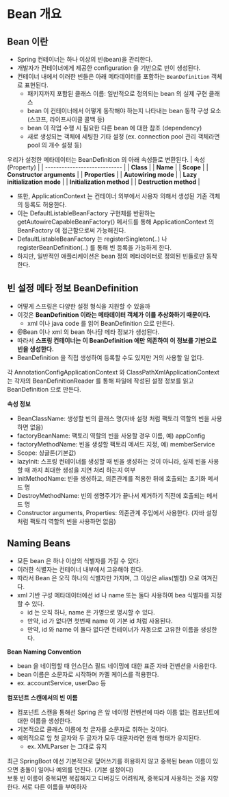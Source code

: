 # Bean 개요
## Bean 이란
- Spring 컨테이너는 하나 이상의 빈(bean)을 관리한다.
- 개발자가 컨테이너에게 제공한 configuration 을 기반으로 빈이 생성된다.
- 컨테이너 내에서 이러한 빈들은 아래 메타데이터를 포함하는 `BeanDefinition` 객체로 표현된다.
    - 패키지까지 포함된 클래스 이름: 일반적으로 정의되는 bean 의 실제 구현 클래스 
    - bean 이 컨테이너에서 어떻게 동작해야 하는지 나타내는 bean 동작 구성 요소 (스코프, 라이프사이클 콜백 등)
    - bean 이 작업 수행 시 필요한 다른 bean 에 대한 참조 (dependency)
    - 새로 생성되는 객체에 세팅한 기타 설정 (ex. connection pool 관리 객체라면 pool 의 개수 설정 등)

우리가 설정한 메타데이터는 BeanDefinition 의 아래 속성들로 변환된다.
| 속성 (Property)                | 
| ---------------------------- | 
| **Class**                    | 
| **Name**                     | 
| **Scope**                    | 
| **Constructor arguments**    | 
| **Properties**               | 
| **Autowiring mode**          | 
| **Lazy initialization mode** | 
| **Initialization method**    | 
| **Destruction method**       | 


- 또한, ApplicationContext 는 컨테이너 외부에서 사용자 의해서 생성된 기존 객체의 등록도 허용한다.
- 이는 DefaultListableBeanFactory 구현체를 반환하는 getAutowireCapableBeanFactory() 메서드를 통해 ApplicationContext 의 BeanFactory 에 접근함으로써 가능해진다.
- DefaultListableBeanFactory 는 registerSingleton(..) 나 registerBeanDefinition(..) 를 통해 빈 등록을 가능하게 한다.
- 하지만, 일반적인 애플리케이션은 bean 정의 메타데이터로 정의된 빈들로만 동작한다.

## 빈 설정 메타 정보 BeanDefinition
- 어떻게 스프링은 다양한 설정 형식을 지원할 수 있을까
- 이것은 **BeanDefinition 이라는 메타데이터 객체가 이를 추상화하기 때문이다.**
    - xml 이나 java code 를 읽어 BeanDefinition 으로 만든다.
- @Bean 이나 xml 의 bean 하나당 메타 정보가 생성된다.
- 따라서 **스프링 컨테이너는 이 BeanDefinition 에만 의존하여 이 정보를 기반으로 빈을 생성한다.**
- BeanDefinition 을 직접 생성하여 등록할 수도 있지만 거의 사용할 일 없다.

각 AnnotationConfigApplicationContext 와 ClassPathXmlApplicationContext 는 각자의 BeanDefinitionReader 를 통해 파일에 작성된 설정 정보를 읽고 BeanDefinition 으로 만든다.

**속성 정보**
- BeanClassName: 생성할 빈의 클래스 명(자바 설정 처럼 팩토리 역할의 빈을 사용하면 없음)
- factoryBeanName: 팩토리 역할의 빈을 사용할 경우 이름, 예) appConfig
- factoryMethodName: 빈을 생성할 팩토리 메서드 지정, 예) memberService
- Scope: 싱글톤(기본값)
- lazyInit: 스프링 컨테이너를 생성할 때 빈을 생성하는 것이 아니라, 실제 빈을 사용할 때 까지 최대한 생성을 지연 처리 하는지 여부
- InitMethodName: 빈을 생성하고, 의존관계를 적용한 뒤에 호출되는 초기화 메서드 명
- DestroyMethodName: 빈의 생명주기가 끝나서 제거하기 직전에 호출되는 메서드 명
- Constructor arguments, Properties: 의존관계 주입에서 사용한다. (자바 설정 처럼 팩토리 역할의 빈을 사용하면 없음)


## Naming Beans
- 모든 bean 은 하나 이상의 식별자를 가질 수 있다.
- 이러한 식별자는 컨테이너 내부에서 고유해야 한다.
- 따라서 Bean 은 오직 하나의 식별자만 가지며, 그 이상은 alias(별칭) 으로 여겨진다.
- xml 기반 구성 메타데이터에선 id 나 name 또는 둘다 사용하여 bea 식별자를 지정할 수 있다.
    - id 는 오직 하나, name 은 가명으로 명시할 수 있다.
    - 만약, id 가 없다면 첫번째 name 이 기본 id 처럼 사용된다.
    - 만약, id 와 name 이 둘다 없다면 컨테이너가 자동으로 고유한 이름을 생성한다.

**Bean Naming Convention**
- bean 을 네이밍할 때 인스턴스 필드 네이밍에 대한 표준 자바 컨벤션을 사용한다.
- bean 이름은 소문자로 시작하며 카멜 케이스를 적용한다.
- ex. accountService, userDao 등

**컴포넌트 스캔에서의 빈 이름**
- 컴포넌트 스캔을 통해선 Spring 은 앞 네이밍 컨벤션에 따라 이름 없는 컴포넌트에 대한 이름을 생성한다.
- 기본적으로 클래스 이름에 첫 글자를 소문자로 취하는 것이다.
- 예외적으로 앞 첫 글자와 두 글자가 모두 대문자라면 원래 형태가 유지된다.
    - ex. XMLParser 는 그대로 유지

최근 SpringBoot 에선 기본적으로 덮어쓰기를 허용하지 않고 중복된 bean 이름이 있으면 충돌이 일어나 예외를 던진다. (기본 설정이다)<br>
보통 빈 이름이 중복되면 복잡해지고 디버깅도 어려워져, 중복되게 사용하는 것을 지향한다. 서로 다른 이름을 부여하자

